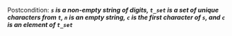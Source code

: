 Postcondition: ***`s` is a non-empty string of digits, `t_set` is a set of unique characters from `t`, `n` is an empty string, `c` is the first character of `s`, and `c` is an element of `t_set`***